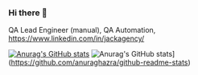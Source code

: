 ### Hi there 👋

QA Lead Engineer (manual), QA Automation, https://www.linkedin.com/in/jackagency/

[![Anurag's GitHub stats](https://github-readme-stats.vercel.app/api?username=Jackagency&show_icons=true&theme=discord_old_blurple )](https://github.com/anuraghazra/github-readme-stats)
![Anurag's GitHub stats](https://github-readme-stats.vercel.app/api?username=anuraghazra&show_icons=true&theme=discord_old_blurple)](https://github.com/anuraghazra/github-readme-stats)

<!--
**Jackagency/Jackagency** is a ✨ _special_ ✨ repository because its `README.md` (this file) appears on your GitHub profile.

Here are some ideas to get you started:

- 🔭 I’m currently working on ...
- 🌱 I’m currently learning ...
- 👯 I’m looking to collaborate on ...
- 🤔 I’m looking for help with ...
- 💬 Ask me about ...
- 📫 How to reach me: ...
- 😄 Pronouns: ...
- ⚡ Fun fact: ...
-->
